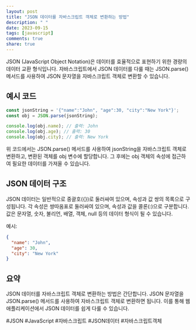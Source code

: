 ```yaml
---
layout: post
title: "JSON 데이터를 자바스크립트 객체로 변환하는 방법"
description: " "
date: 2023-09-15
tags: [javascript]
comments: true
share: true
---
```


JSON (JavaScript Object Notation)은 데이터를 효율적으로 표현하기 위한 경량의 데이터 교환 형식입니다. 자바스크립트에서 JSON 데이터를 다룰 때는 JSON.parse() 메서드를 사용하여 JSON 문자열을 자바스크립트 객체로 변환할 수 있습니다.

## 예시 코드

```javascript
const jsonString = '{"name":"John", "age":30, "city":"New York"}';
const obj = JSON.parse(jsonString);

console.log(obj.name); // 출력: John
console.log(obj.age); // 출력: 30
console.log(obj.city); // 출력: New York
```

위 코드에서는 JSON.parse() 메서드를 사용하여 jsonString을 자바스크립트 객체로 변환하고, 변환된 객체를 obj 변수에 할당합니다. 그 후에는 obj 객체의 속성에 접근하여 필요한 데이터를 가져올 수 있습니다.

## JSON 데이터 구조

JSON 데이터는 일반적으로 중괄호({})로 둘러싸여 있으며, 속성과 값 쌍의 목록으로 구성됩니다. 각 속성은 쌍따옴표로 둘러싸여 있으며, 속성과 값을 콜론(:)으로 구분합니다. 값은 문자열, 숫자, 불리언, 배열, 객체, null 등의 데이터 형식이 될 수 있습니다.

예시:

```json
{
  "name": "John",
  "age": 30,
  "city": "New York"
}
```

## 요약

JSON 데이터를 자바스크립트 객체로 변환하는 방법은 간단합니다. JSON 문자열을 JSON.parse() 메서드를 사용하여 자바스크립트 객체로 변환하면 됩니다. 이를 통해 웹 애플리케이션에서 JSON 데이터를 쉽게 다룰 수 있습니다.

#JSON #JavaScript #자바스크립트 #JSON데이터 #자바스크립트객체